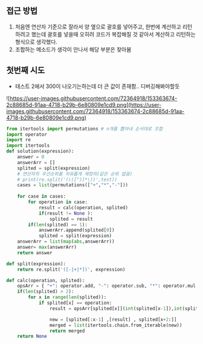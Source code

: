 ## 접근 방법

1. 처음엔 연산자 기준으로 잘라서 양 옆으로 괄호를 넣어주고, 한번에 계산하고 리턴하려고 했는데 괄호를 넣을때 오히려 코드가 복잡해질 것 같아서 계산하고 리턴하는 형식으로 생각했다.
2. 조합하는 메소드가 생각이 안나서 해당 부분은 찾아봄

## 첫번째 시도

- 테스트 2에서 300이 나오기는하는데 더 큰 값이 존재함.. 디버깅해봐야할듯

![https://user-images.githubusercontent.com/72364918/153363674-2c88685d-91aa-4718-b29b-6e80809e1cd9.png](https://user-images.githubusercontent.com/72364918/153363674-2c88685d-91aa-4718-b29b-6e80809e1cd9.png)

```python
from itertools import permutations # n개를 뽑아내 순서대로 조합
import operator
import re
import itertools 
def solution(expression):
    answer = 0
    answerArr = []
    splited = split(expression)
    # 연산자의 우선순위를 자유롭게 재정의(같은 순위 없음)
    # print(re.split('(\([^)]*\))',test))
    cases = list(permutations(["+","*","-"]))
    
    for case in cases:
        for operation in case:
            result = calc(operation, splited)
            if(result != None ): 
                splited = result
        if(len(splited) == 1):
            answerArr.append(splited[0])
            splited = split(expression)
    answerArr = list(map(abs,answerArr))
    answer= max(answerArr)
    return answer

def split(expression):
    return re.split('([-|+|*])', expression)

def calc(operation, splited):
    opsArr = { "+": operator.add, "-": operator.sub, "*": operator.mul }
    if(len(splited) > 2):
        for x in range(len(splited)):
            if splited[x] == operation:
                result = opsArr[splited[x]](int(splited[x-1]),int(splited[x+1]))

                new = [splited[:x-1] ,[result] , splited[x+2:]]
                merged = list(itertools.chain.from_iterable(new))
                return merged
    return None
```